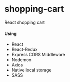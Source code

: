 # shopping-cart
React shopping cart

#### Using
- React
- React-Redux
- Express CORS Middleware
- Nodemon
- Axios
- Native local storage
- SASS

